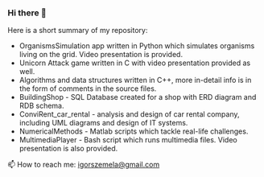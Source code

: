 ### Hi there 👋
Here is a short summary of my repository:
- OrganismsSimulation app written in Python which simulates organisms living on the grid. Video presentation is provided.
- Unicorn Attack game written in C with video presentation provided as well.
- Algorithms and data structures written in C++, more in-detail info is in the form of comments in the source files.
- BuildingShop - SQL Database created for a shop with ERD diagram and RDB schema.
- ConviRent_car_rental - analysis and design of car rental company, including UML diagrams and design of IT systems.
- NumericalMethods - Matlab scripts which tackle real-life challenges.
- MultimediaPlayer - Bash script which runs multimedia files. Video presentation is also provided.


📫 How to reach me: [igorszemela@gmail.com](mailto:igorszemela@gmail.com)
